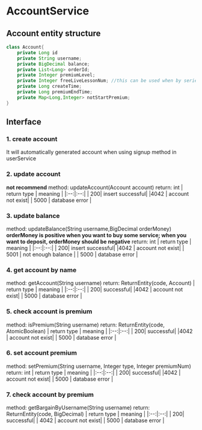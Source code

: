 # AccountService
## Account entity structure
```java
class Account{
    private Long id
    private String username;
    private BigDecimal balance;
    private List<Long> orderId;
    private Integer premiumLevel;
    private Integer freeLiveLessonNum; //this can be used when by series lessons
    private Long createTime;
    private Long premiumEndTime;
    private Map<Long,Integer> notStartPremium;
}
```
## Interface
### 1. create account
It will automatically generated account when using signup method in userService

### 2. update account
__not recommend__
method: updateAccount(Account account)
return: int
| return type | meaning |
|:--:|:--:|
| 200| insert successful|
|4042 | account not exist|
| 5000 | database error |

### 3. update balance
method: updateBalance(String username,BigDecimal orderMoney)
__orderMoney is positive when you want to buy some service; when you want to deposit, orderMoney should be negative__
return: int
| return type | meaning |
|:--:|:--:|
| 200| insert successful|
|4042 | account not exist|
| 5001 | not enough balance |
| 5000 | database error |

### 4. get account by name
method: getAccount(String username)
return: ReturnEntity(code, Account)
| return type | meaning |
|:--:|:--:|
| 200| successful|
|4042 | account not exist|
| 5000 | database error |

### 5. check account is premium
method: isPremium(String username)
return: ReturnEntity(code, AtomicBoolean)
| return type | meaning |
|:--:|:--:|
| 200| successful|
|4042 | account not exist|
| 5000 | database error |

### 6. set account  premium
method: setPremium(String username, Integer type, Integer premiumNum)
return: int
| return type | meaning |
|:--:|:--:|
| 200| successful|
|4042 | account not exist|
| 5000 | database error |

### 7. check account by premium
method: getBargainByUsername(String username)
return: ReturnEntity(code, BigDecimal)
| return type | meaning |
|:--:|:--:|
| 200| successful|
| 4042 | account not exist|
| 5000 | database error |
